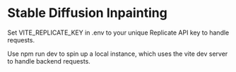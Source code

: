 # Stable Diffusion Inpainting

Set VITE_REPLICATE_KEY in .env to your unique Replicate API key to handle requests.

Use npm run dev to spin up a local instance, which uses the vite dev server to handle backend requests.
